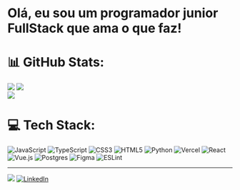 # Olá, eu sou um programador junior FullStack que ama o que faz!


# 📊 GitHub Stats:

![](https://github-readme-stats.vercel.app/api?username=rchsilver&theme=react&hide_border=true&include_all_commits=false&count_private=true&width=400)
![](https://github-readme-streak-stats.herokuapp.com/?user=rchsilver&theme=react&hide_border=true&width=400)<br/>
![](https://github-readme-stats.vercel.app/api/top-langs/?username=rchsilver&theme=react&hide_border=true&include_all_commits=false&count_private=true&layout=compact)
# 💻 Tech Stack:

![JavaScript](https://img.shields.io/badge/javascript-%23323330.svg?style=for-the-badge&logo=javascript&logoColor=%23F7DF1E) ![TypeScript](https://img.shields.io/badge/typescript-%23007ACC.svg?style=for-the-badge&logo=typescript&logoColor=white) ![CSS3](https://img.shields.io/badge/css3-%231572B6.svg?style=for-the-badge&logo=css3&logoColor=white) ![HTML5](https://img.shields.io/badge/html5-%23E34F26.svg?style=for-the-badge&logo=html5&logoColor=white) ![Python](https://img.shields.io/badge/python-3670A0?style=for-the-badge&logo=python&logoColor=ffdd54) ![Vercel](https://img.shields.io/badge/vercel-%23000000.svg?style=for-the-badge&logo=vercel&logoColor=white) ![React](https://img.shields.io/badge/react-%2320232a.svg?style=for-the-badge&logo=react&logoColor=%2361DAFB) ![Vue.js](https://img.shields.io/badge/vuejs-%2335495e.svg?style=for-the-badge&logo=vuedotjs&logoColor=%234FC08D) ![Postgres](https://img.shields.io/badge/postgres-%23316192.svg?style=for-the-badge&logo=postgresql&logoColor=white) 	![Figma](https://img.shields.io/badge/figma-%23F24E1E.svg?style=for-the-badge&logo=figma&logoColor=white) ![ESLint](https://img.shields.io/badge/ESLint-4B3263?style=for-the-badge&logo=eslint&logoColor=white)

---
[![](https://visitcount.itsvg.in/api?id=rchsilver&icon=0&color=0)](https://visitcount.itsvg.in) [![LinkedIn](https://img.shields.io/badge/LinkedIn-%230077B5.svg?logo=linkedin&logoColor=white)](https://linkedin.com/in/https://www.linkedin.com/in/angello-dias/) 

<!-- Proudly created with GPRM ( https://gprm.itsvg.in ) -->
